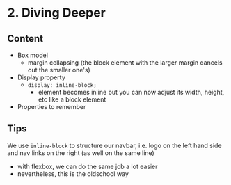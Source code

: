# 2. Diving Deeper

## Content

- Box model
  - margin collapsing (the block element with the larger margin cancels out the smaller one's)
- Display property
  - `display: inline-block;`
    - element becomes inline but you can now adjust its width, height, etc like a block element
- Properties to remember

## Tips

We use `inline-block` to structure our navbar, i.e. logo on the left hand side and nav links on the right (as well on the same line)

- with flexbox, we can do the same job a lot easier
- nevertheless, this is the oldschool way

